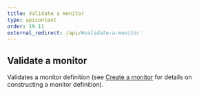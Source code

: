 ```yaml
---
title: Validate a monitor
type: apicontent
order: 19.11
external_redirect: /api/#validate-a-monitor
---
```

## Validate a monitor
Validates a monitor definition (see [Create a monitor][1] for details on constructing a monitor definition).

[1]: /api/#create-a-monitor
